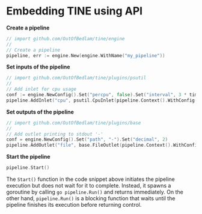 # Embedding TINE using API

**Create a pipeline**

```go
// import github.com/OutOfBedlam/tine/engine
//
// Create a pipeline
pipeline, err := engine.New(engine.WithName("my_pipeline"))
```

**Set inputs of the pipeline**

```go
// import github.com/OutOfBedlam/tine/plugins/psutil
//
// Add inlet for cpu usage
conf := engine.NewConfig().Set("percpu", false).Set("interval", 3 * time.Second)
pipeline.AddInlet("cpu", psutil.CpuInlet(pipeline.Context().WithConfig(conf)))
```

**Set outputs of the pipeline**

```go
// import github.com/OutOfBedlam/tine/plugins/base
//
// Add outlet printing to stdout '-'
conf = engine.NewConfig().Set("path", "-").Set("decimal", 2)
pipeline.AddOutlet("file", base.FileOutlet(pipeline.Context().WithConfig(conf)))
```

**Start the pipeline**

```go
pipeline.Start()
```

The `Start()` function in the code snippet above initiates the pipeline execution but does not wait for it to complete. Instead, it spawns a goroutine by calling `go pipeline.Run()` and returns immediately. On the other hand, `pipeline.Run()` is a blocking function that waits until the pipeline finishes its execution before returning control.
